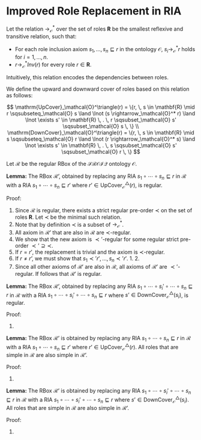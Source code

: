 # Improved Role Replacement in RIA

Let the relation $\rightarrow_\mathcal{O}^*$ over the set of roles $\mathbf{R}$ be the smallest reflexive and transitive relation, such that:

- For each role inclusion axiom $s_1, \dots, s_n \sqsubseteq r$ in the ontology $\mathcal{O}$, $s_i \rightarrow_\mathcal{O}^* r$ holds for $i = 1, \dots, n$.
- $r \rightarrow_\mathcal{O}^* Inv(r)$ for every role $r \in \mathbf{R}$.

Intuitively, this relation encodes the dependencies between roles.

We define the upward and downward cover of roles based on this relation as follows:

$$
\mathrm{UpCover}_\mathcal{O}^\triangle(r) = \{r,  \, s \in \mathbf{R} \mid  r \sqsubseteq_\mathcal{O} s \land \lnot (s \rightarrow_\mathcal{O}^* r) \land \lnot \exists s' \in \mathbf{R} \, . \, r \sqsubset_\mathcal{O} s' \sqsubset_\mathcal{O} s \, \} \\ \mathrm{DownCover}_\mathcal{O}^\triangle(r) = \{r,  \, s \in \mathbf{R} \mid s \sqsubseteq_\mathcal{O} r \land \lnot (r \rightarrow_\mathcal{O}^* s) \land \lnot \exists s' \in \mathbf{R} \, . \, s \sqsubset_\mathcal{O} s' \sqsubset_\mathcal{O} r \, \}
$$

Let $\mathcal{R}$ be the regular RBox of the $\mathcal{SROIQ}$ ontology $\mathcal{O}$.

**Lemma:** The RBox $\mathcal{R}’$, obtained by replacing any RIA $s_1 \circ \cdots \circ s_n \sqsubseteq r$ in $\mathcal{R}$ with a RIA $s_1 \circ \cdots \circ s_n \sqsubseteq r'$ where $r’ \in \mathrm{UpCover}_\mathcal{O}^\triangle(r)$, is regular.

Proof:

1. Since $\mathcal{R}$ is regular, there exists a strict regular pre-order $\prec$ on the set of roles $\mathbf{R}$. Let $\prec$ be the minimal such relation.
2. Note that by definition $\prec$ is a subset of $\rightarrow_\mathcal{O}^*$.
3. All axiom in $\mathcal{R}’$ that are also in $\mathcal{R}$ are $\prec$-regular.
4. We show that the new axiom is $\prec'$-regular for some regular strict pre-order $\prec’ \supseteq \prec$.
5. If $r = r'$, the replacement is trivial and the axiom is $\prec$-regular.
6. If $r \not= r’$, we must show that $s_1 \prec' r', \dots, s_n \prec' r'$.
    1. 
    2. 
7. Since all other axioms of $\mathcal{R}'$ are also in $\mathcal{R}$, all axioms of $\mathcal{R}’$ are $\prec'$-regular. If follows that $\mathcal{R}'$ is regular.

**Lemma:** The RBox $\mathcal{R}’$, obtained by replacing any RIA $s_1 \circ \cdots \circ s_i' \circ \cdots \circ s_n \sqsubseteq r$ in $\mathcal{R}$ with a RIA $s_1 \circ \cdots \circ s_i' \circ \cdots \circ s_n \sqsubseteq r$ where $s’ \in \mathrm{DownCover}_\mathcal{O}^\triangle(s_i)$, is regular.

Proof:

1. 

**Lemma:** The RBox $\mathcal{R}’$ is obtained by replacing any RIA $s_1 \circ \cdots \circ s_n \sqsubseteq r$ in $\mathcal{R}$ with a RIA $s_1 \circ \cdots \circ s_n \sqsubseteq r'$ where $r’ \in \mathrm{UpCover}_\mathcal{O}^\triangle(r)$. All roles that are simple in $\mathcal{R}$ are also simple in $\mathcal{R}’$.

Proof:

1. 

**Lemma:** The RBox $\mathcal{R}’$ is obtained by replacing any RIA $s_1 \circ \cdots \circ s_i' \circ \cdots \circ s_n \sqsubseteq r$ in $\mathcal{R}$ with a RIA $s_1 \circ \cdots \circ s_i' \circ \cdots \circ s_n \sqsubseteq r$ where $s’ \in \mathrm{DownCover}_\mathcal{O}^\triangle(s_i)$. All roles that are simple in $\mathcal{R}$ are also simple in $\mathcal{R}’$.

Proof:

1.